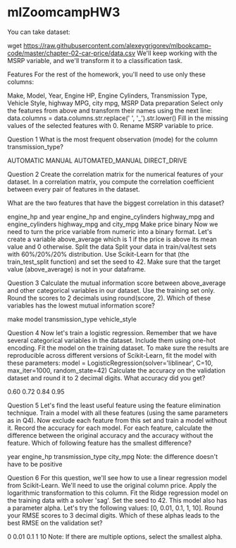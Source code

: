 # mlZoomcampHW3

You can take dataset:

wget https://raw.githubusercontent.com/alexeygrigorev/mlbookcamp-code/master/chapter-02-car-price/data.csv
We'll keep working with the MSRP variable, and we'll transform it to a classification task.

Features
For the rest of the homework, you'll need to use only these columns:

Make,
Model,
Year,
Engine HP,
Engine Cylinders,
Transmission Type,
Vehicle Style,
highway MPG,
city mpg,
MSRP
Data preparation
Select only the features from above and transform their names using the next line:
data.columns = data.columns.str.replace(' ', '_').str.lower()
Fill in the missing values of the selected features with 0.
Rename MSRP variable to price.




Question 1
What is the most frequent observation (mode) for the column transmission_type?

AUTOMATIC
MANUAL
AUTOMATED_MANUAL
DIRECT_DRIVE




Question 2
Create the correlation matrix for the numerical features of your dataset. In a correlation matrix, you compute the correlation coefficient between every pair of features in the dataset.

What are the two features that have the biggest correlation in this dataset?

engine_hp and year
engine_hp and engine_cylinders
highway_mpg and engine_cylinders
highway_mpg and city_mpg
Make price binary
Now we need to turn the price variable from numeric into a binary format.
Let's create a variable above_average which is 1 if the price is above its mean value and 0 otherwise.
Split the data
Split your data in train/val/test sets with 60%/20%/20% distribution.
Use Scikit-Learn for that (the train_test_split function) and set the seed to 42.
Make sure that the target value (above_average) is not in your dataframe.




Question 3
Calculate the mutual information score between above_average and other categorical variables in our dataset. Use the training set only.
Round the scores to 2 decimals using round(score, 2).
Which of these variables has the lowest mutual information score?

make
model
transmission_type
vehicle_style





Question 4
Now let's train a logistic regression.
Remember that we have several categorical variables in the dataset. Include them using one-hot encoding.
Fit the model on the training dataset.
To make sure the results are reproducible across different versions of Scikit-Learn, fit the model with these parameters:
model = LogisticRegression(solver='liblinear', C=10, max_iter=1000, random_state=42)
Calculate the accuracy on the validation dataset and round it to 2 decimal digits.
What accuracy did you get?


0.60
0.72
0.84
0.95




Question 5
Let's find the least useful feature using the feature elimination technique.
Train a model with all these features (using the same parameters as in Q4).
Now exclude each feature from this set and train a model without it. Record the accuracy for each model.
For each feature, calculate the difference between the original accuracy and the accuracy without the feature.
Which of following feature has the smallest difference?

year
engine_hp
transmission_type
city_mpg
Note: the difference doesn't have to be positive





Question 6
For this question, we'll see how to use a linear regression model from Scikit-Learn.
We'll need to use the original column price. Apply the logarithmic transformation to this column.
Fit the Ridge regression model on the training data with a solver 'sag'. Set the seed to 42.
This model also has a parameter alpha. Let's try the following values: [0, 0.01, 0.1, 1, 10].
Round your RMSE scores to 3 decimal digits.
Which of these alphas leads to the best RMSE on the validation set?

0
0.01
0.1
1
10
Note: If there are multiple options, select the smallest alpha.
